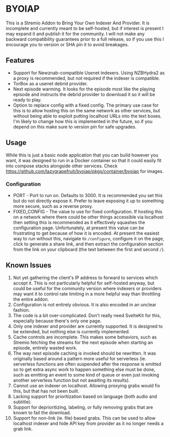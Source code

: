 # BYOIAP

This is a Stremio Addon to Bring Your Own Indexer And Provider. It is incomplete and currently meant to be self-hosted, but if interest is present I may expand it and publish it for the community. I will not make any backward compatibility guarantees prior to a full release, so if you use this I encourage you to version or SHA pin it to avoid breakages.

## Features

* Support for Newznab-compatible Usenet indexers. Using NZBHydra2 as a proxy is recommended, but not required if the indexer is compatible.
* TorBox as a usenet debrid provider.
* Next episode warming. It looks for the episode most like the playing episode and instructs the debrid provider to download it so it will be ready to play.
* Option to replace config with a fixed config. The primary use case for this is to allow hosting this on the same network as other services, but without being able to exploit putting localhost URLs into the text boxes. I'm likely to change how this is implemented in the future, so if you depend on this make sure to version pin for safe upgrades.

## Usage

While this is just a basic node application that you can build however you want, it was designed to run in a Docker container so that it could easily fit into compose stacks alongside other services. Check https://github.com/lazygrapefruit/byoiap/pkgs/container/byoiap for images.

### Configuration

* PORT - Port to run on. Defaults to 3000. It is recommended you set this but do not directly expose it. Prefer to leave exposing it up to something more secure, such as a reverse proxy.
* FIXED_CONFIG - The value to use for fixed configuration. If hosting this on a network where there could be other things accessible via localhost then setting this is recommended as it effectively squashes the configuration page. Unfortunately, at present this value can be frustrating to get because of how it is encoded. At present the easiest way to run without this, navigate to `/configure`, configure it on the page, click to generate a share link, and then extract the configuration section from the link on your clipboard (the text between the first and second `/`).

## Known Issues

1. Not yet gathering the client's IP address to forward to services which accept it. This is not particularly helpful for self-hosted anyway, but could be useful for the community version where indexers or providers may want it to control rate limiting in a more helpful way than throttling the entire addon.
2. Configuration is not entirely obvious. It is also encoded in an unclear fashion.
3. The code is a bit over-complicated. Don't really need SvelteKit for this, especially because there's only one page.
4. Only one indexer and provider are currently supported. It is designed to be extended, but nothing else is currently implemented.
5. Cache controls are incomplete. This makes some behaviors, such as Stremio fetching the streams for the next episode when starting an episode, entirely wasted work.
6. The way next episode caching is invoked should be rewritten. It was originally based around a pattern more useful for serverless (ie. serverless functions are often suspended after the response is emitted so to get extra async work to happen something else must be done, such as emitting an event to some kind of queue or even just invoking another serverless function but not awaiting its results).
7. Cannot use an indexer on localhost. Allowing proxying grabs would fix this, but that has not been built.
8. Lacking support for prioritization based on language (both audio and subtitle).
9. Support for deprioritizing, labeling, or fully removing grabs that are known to fail the download.
10. Support for non-link (ie. file) based grabs. This can be used to allow localhost indexer and hide API key from provider as it no longer needs a grab link.
